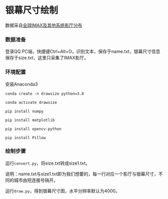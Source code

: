 # 银幕尺寸绘制

数据采自[全球IMAX及其他系统影厅分布](https://docs.qq.com/sheet/DQ3FEUUZJdklNSWJP?tab=BB08J2)

### 数据准备
登录QQ PC端，快捷键Ctrl+Alt+O，识别文本，保存于name.txt，银幕尺寸信息保存于size.txt，这里只采集了IMAX影厅。

### 环境配置

安装Anaconda3

```
conda create -n drawsize python=3.8

conda activate drawsize

pip install numpy

pip install matplotlib

pip install opencv-python

pip install Pillow
```

### 绘制步骤

运行`convert.py`，将size.txt转成size1.txt。

说明：name.txt与size1.txt即为我们想要的，每一行对应一个影厅与银幕尺寸，不同的城市由短连接号隔开。

运行`draw.py`，得到银幕尺寸图，水平分辨率默认为4000。
